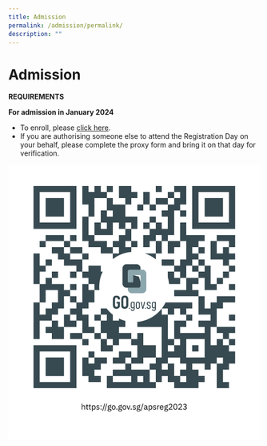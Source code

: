 ```yaml
---
title: Admission
permalink: /admission/permalink/
description: ""
---
```

Admission
=========

  
**REQUIREMENTS**  
  
**For admission in January 2024**  
  
*   To enroll, please [click here]((https://go.gov.sg/apsreg2023)).
*   If you are authorising someone else to attend the Registration Day on your behalf, please complete the [](/files/admission-%20joint%20proxy%20form.pdf)proxy form and bring it on that day for verification.

![](/images/registration%20form.png)